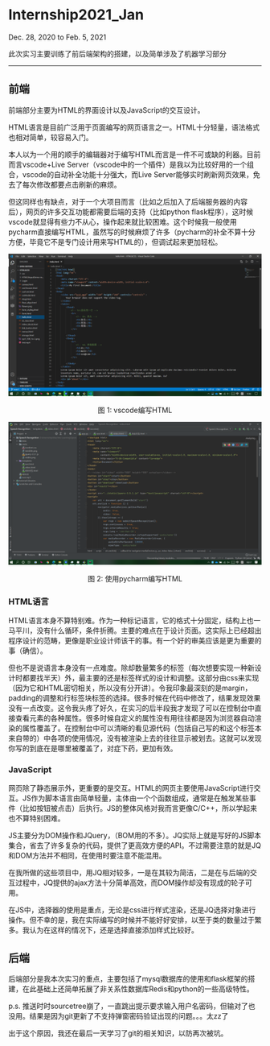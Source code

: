 # Internship2021_Jan

Dec. 28, 2020 to Feb. 5, 2021

此次实习主要训练了前后端架构的搭建，以及简单涉及了机器学习部分

------

## 前端

前端部分主要为HTML的界面设计以及JavaScript的交互设计。

HTML语言是目前广泛用于页面编写的网页语言之一。HTML十分轻量，语法格式也相对简单，较容易入门。

本人以为一个用的顺手的编辑器对于编写HTML而言是一件不可或缺的利器。目前而言vscode+Live Server（vscode中的一个插件）是我以为比较好用的一个组合，vscode的自动补全功能十分强大，而Live Server能够实时刷新网页效果，免去了每次修改都要点击刷新的麻烦。

但这同样也有缺点，对于一个大项目而言（比如之后加入了后端服务器的内容后），网页的许多交互功能都需要后端的支持（比如python flask程序），这时候vscode就显得有些力不从心，操作起来就比较困难。这个时候我一般使用pycharm直接编写HTML，虽然写的时候麻烦了许多（pycharm的补全不算十分方便，毕竟它不是专门设计用来写HTML的），但调试起来更加轻松。

![image-20210205093619197](README.assets/image-20210205093619197.png)

<center>图 1: vscode编写HTML</center>

![image-20210205101840263](README.assets/image-20210205101840263.png)

<center>图 2: 使用pycharm编写HTML</center>

### HTML语言

HTML语言本身不算特别难。作为一种标记语言，它的格式十分固定，结构上也一马平川，没有什么循环，条件折腾。主要的难点在于设计页面。这实际上已经超出程序设计的范畴，更像是职业设计师该干的事。有一个好的审美应该是更为重要的事（确信）。

但也不是说语言本身没有一点难度。除却数量繁多的标签（每次想要实现一种新设计时都要找半天）外，最主要的还是标签样式的设计和调整。这部分由css来实现（因为它和HTML密切相关，所以没有分开讲）。令我印象最深刻的是margin，padding的调整和行标签块标签的选择。很多时候在代码中修改了，结果发现效果没有一点改变。这令我头疼了好久，在实习的后半段我才发现了可以在控制台中直接查看元素的各种属性。很多时候自定义的属性没有用往往都是因为浏览器自动渲染的属性覆盖了。在控制台中可以清晰的看见源代码（包括自己写的和这个标签本来自带的）中各项的使用情况，没有被渲染上去的往往显示被划去。这就可以发现你写的到底在是哪里被覆盖了，对症下药，更加有效。

### JavaScript

网页除了静态展示外，更重要的是交互。HTML的网页主要使用JavaScript进行交互。JS作为脚本语言由简单轻量，主体由一个个函数组成，通常是在触发某些事件（比如按钮被点击）后执行。JS的整体风格对我而言更像C/C++，所以学起来也不算特别困难。

JS主要分为DOM操作和JQuery，（BOM用的不多）。JQ实际上就是写好的JS脚本集合，省去了许多复杂的代码，提供了更高效方便的API。不过需要注意的就是JQ和DOM方法并不相同，在使用时要注意不能混用。

在我所做的这些项目中，用JQ相对较多，一是在其较为简洁，二是在与后端的交互过程中，JQ提供的ajax方法十分简单高效，而DOM操作却没有现成的轮子可用。

在JS中，选择器的使用是重点，无论是css进行样式渲染，还是JQ选择对象进行操作。但不幸的是，我在实际编写的时候并不能好好安排，以至于类的数量过于繁多。我认为在这样的情况下，还是选择直接添加样式比较好。

## 后端

后端部分是我本次实习的重点，主要包括了mysql数据库的使用和flask框架的搭建，在此基础上还简单拓展了非关系性数据库Redis和python的一些高级特性。

















p.s. 推送时时sourcetree崩了，一直跳出提示要求输入用户名密码，但输对了也没用。结果是因为git更新了不支持弹窗密码验证出现的问题。。。太zz了

出于这个原因，我还在最后一天学习了git的相关知识，以防再次被坑。

